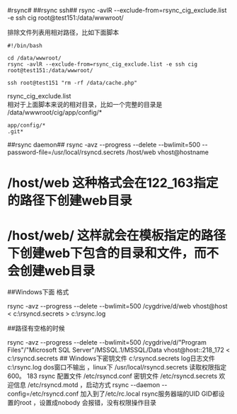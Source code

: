 #rsync#
##rsync ssh##
rsync -avlR --exclude-from=rsync_cig_exclude.list -e ssh cig root@test151:/data/wwwroot/

排除文件列表用相对路径，比如下面脚本  
```
#!/bin/bash

cd /data/wwwroot/
rsync -avlR --exclude-from=rsync_cig_exclude.list -e ssh cig root@test151:/data/wwwroot/

ssh root@test151 "rm -rf /data/cache.php"
```

rsync_cig_exclude.list  
相对于上面脚本来说的相对目录，比如一个完整的目录是  
/data/wwwroot/cig/app/config/*
```
app/config/*
.git*
```
##rsync daemon##
rsync -avz --progress --delete --bwlimit=500 --password-file=/usr/local/rsyncd.secrets /host/web vhost@hostname  

# /host/web 这种格式会在122_163指定的路径下创建web目录  
# /host/web/  这样就会在模板指定的路径下创建web下包含的目录和文件，而不会创建web目录  
##Windows下面 格式

rsync -avz --progress --delete --bwlimit=500 /cygdrive/d/web vhost@host < c:\rsyncd.secrets > c:\rsync.log

##路径有空格的时候  

rsync -avz --progress --delete --bwlimit=500 /cygdrive/d/"Program Files"/"Microsoft SQL Server"/MSSQL.1/MSSQL/Data vhost@host::218_172 < c:\rsyncd.secrets  ## Windows下密钥文件 c:\rsyncd.secrets log日志文件c:\rsync.log dos窗口不输出 ，linux下  /usr/local/rsyncd.secrets 读取权限指定600。  183 rsync 配置文件 /etc/rsyncd.conf  密钥文件 /etc/rsyncd.secrets 欢迎信息 /etc/rsyncd.motd  ，启动方式 rsync --daemon --config=/etc/rsyncd.conf  加入到了/etc/rc.local   rsync服务器端的UID GID都设置的root ，设置成nobody 会报错，没有权限操作目录

